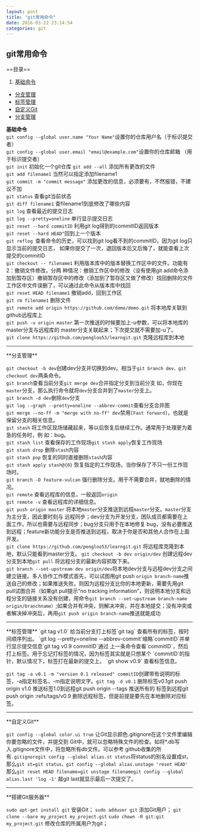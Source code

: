 ```yaml
---
layout: post
title: "git常用命令"
date: 2016-03-22 23:14:54
categories: git
---
```


## git常用命令 ##

==目录==  

1. [基础命令](#1) 
* [分支管理](#2)
* [标签管理](#3)
* [自定义Git](#4)
* [分支管理](#5)

**<span id='1'>基础命令</span>**  
`git config --global user.name "Your Name"`设置你的仓库用户名（于标识提交者）  
`git config --global user.email "email@example.com"`设置你的仓库邮箱 （用于标识提交者）  
`git init` 初始化一个git仓库 
`git add --all` 添加所有更改的文件   
`git add filename1` 当然可以指定添加filename1  
`git commit -m "commit message"` 添加更改的信息，必须要有，不然报错，不建议不加  
`git status` 查看git当前状态   
`git diff filename1` 查filename1到底修改了哪些内容   
`git log` 查看最近的提交日志  
`git log --pretty=oneline` 单行显示提交日志    
`git reset --hard commitID` 利用git log得到的commitID返回版本     
`git reset --hard HEAD^`回到上一个版本   
`git reflog `查看命令的历史，可以找到git log看不到的commitID，因为git log只显示当前的提交日志， 如果你提交了一次，退回版本后又后悔了，就能查看上次提交的commitID   
`git checkout -- filename1` 利用版本库中的版本替换工作区中的文件。功能有2：撤销文件修改，分两 种情况：撤销工作区中的修改（没有使用git add命令添加到暂存区）撤销暂存区中的修改（添加到了暂存区又做了修改）找回删除的文件工作区中文件误删了，可以通过此命令从版本库中找回   
`git reset HEAD filename1` 撤销add，回到工作区  
`git rm filename1` 删除文件   
`git remote add origin https://github.com/demo/demo.git` 将本地库关联到github远程库上   
`git push -u origin master` 第一次推送的时候要加上-u参数，可以将本地库的master分支与远程库的 master分支关联起来；下次提交就不需要加-u了。  
`git clone https://github.com/pengloo53/learngit.git` 克隆远程库到本地  
<hr>
**<span id='2'>分支管理</span>**  

`git checkout -b dev`创建dev分支并切换到dev。相当于`git branch dev、git checkout dev`两条命令。     
`git branch`查看当前分支`git merge dev`合并指定分支到当前分支 如，你现在`master`分支，那么执行命令就将`dev`分支合并到了`master`分支上。   
`git branch -d dev`删除`dev`分支  
`git log --graph --pretty=oneline --abbrev-commit`查看分支合并图  
`git merge --no-ff -m "merge with no-ff" dev`禁用`[Fast forward]`，也就是保留分支的相关信息。  
`git stash` 将工作区现场储藏起来，等以后恢复后继续工作。通常用于处理更为着急的任务时，例 如：bug。   
`git stash list` 查看保存的工作现场`git stash apply`恢复工作现场     
`git stash drop` 删除`stash`内容   
`git stash pop` 恢复的同时直接删除`stash`内容   
`git stash apply stash@{0}` 恢复指定的工作现场，当你保存了不只一份工作现场时。  
`git branch -D feature-vulcan` 强行删除分支。用于不需要合并，就地删除的情况。   
`git remote` 查看远程库的信息，一般返回`origin`   
`git remote -v` 查看远程库的详细信息。   
`git push origin master` 将本地`master`分支推送到远程`master`分支。`master`分支为主分支，因此要时刻与 远程同步；dev分支为开发分支，团队成员都需要在上面工作，所以也需要与远程同步；bug分支只用于在本地修复 bug，没有必要推送到远程；feature新功能分支是否推送到远程，取决于你是否和其他人合作在上面开发。       
`git clone https://github.com/pengloo53/learngit.git` 将远程库克隆到本地，默认只能看到master分支。
`git checkout -b dev origin/dev` 创建远程dev分⽀到本地`git pull` 将远程分⽀的最新内容抓取下来。  
`git branch --set-upstream dev origin/dev`将本地dev分支与远程dev分支之间建立链接。多人协作工作模式首先，可以试图用git push   `origin branch-name`推送自己的修改；如果推送失败，则因为远程分支比你的本地更新，需要先用git pull试图合并（如果git pull提示“no tracking information”，则说明本地分支和远程分支的链接关系没有创建，用命令`git branch --set-upstream branch-name origin/branchname）`;如果合并有冲突，则解决冲突，并在本地提交；没有冲突或者解决掉冲突后，再用`git push origin branch-name`推送就能成功   
<hr>
**<span id='3'>标签管理</span>**
`git tag v1.0` 给当前分支打上标签`git tag` 查看所有的标签，按时间顺序列出。  
`git log --pretty=oneline --abbrev-commit`缩略`commitID`并单行显示提交信息`git tag v0.9 commitID`通过 上一条命令查看`commitID`，然后打上标签。用于忘记打标签的情况，因为标签其实就是只想某个 `commitID`的指针，默认情况下，标签打在最新的提交上。  
`git show v0.9` 查看标签信息。   

`git tag -a v0.1 -m "version 0.1 released" commitID`创建带有说明的标签，-a指定标签名，-m指定说明文字。`git tag -d v0.1` 删除标签v0.1git push origin v1.0 推送标签1.0到远程git push origin --tags 推送所有的 标签到远程git push origin :refs/tags/v0.9 删除远程标签，但是前提是要先在本地删除对应标签。   

<hr>
**<span id='4'>自定义Git</span>**

`git config --global color.ui true` 让Git显示颜色.gitignore在这个文件里编辑你要忽略的文件，并提交到 Git中，就可以忽略特殊文件的检查。如将*.db写入.gitignore文件中，将忽略所有db文件。可以参考 github收集的所有`.gitignoregit config --global alias.st status`将status的别名设置成st，那么`git st=git status。git config --global alias.unstage 'reset HEAD'` 那么`git reset HEAD filename=git unstage filenamegit config --global alias.last 'log -1'` 敲git last就显示最后一次提交了。 
  

<hr>
**<span id='5'>搭建Git服务器</span>**

`sudo apt-get install git` 安装Git； `sudo adduser git` 添加Git用户； `git clone --bare my_project my_project.git` `sudo chown -R git:git my_project.git` 修改仓库的所属用户为git；

